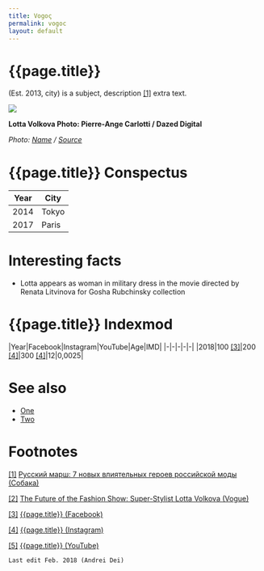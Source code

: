 ```yaml
---
title: Vogoς
permalink: vogoc
layout: default
---
```


# {{page.title}}

(Est. 2013, city) is a subject, description <span id="a1">[\[1\]](#f1)</span> extra text.

![](/encyclopedia/images/image-name.jpg)

**Lotta Volkova
Photo: Pierre-Ange Carlotti / Dazed Digital**

*Photo: [Name](index) / [Source](index)*

# {{page.title}} Conspectus

|Year|City|
|-|-|
|2014|Tokyo|
|2017|Paris|

# Interesting facts

+ Lotta appears as woman in military dress in the movie directed by Renata Litvinova for Gosha Rubchinsky collection

# {{page.title}} Indexmod

|Year|Facebook|Instagram|YouTube|Age|IMD|
|-|-|-|-|-|
|2018|100 <span id="a3">[\[3\]](#f3)</span>|200 <span id="a4">[\[4\]](#f4)</span>|300 <span id="a4">[\[4\]](#f4)</span>|12|0,0025|

# See also

+ [One](index)
+ [Two](index)

# Footnotes

[[1]](#a1) <span id="f1"></span> [Русский марш: 7 новых влиятельных героев российской моды (Собака)](index)

[[2]](#a3) <span id="f3"></span> [The Future of the Fashion Show: Super-Stylist Lotta Volkova (Vogue)](index)

[[3]](#a3) <span id="f3"></span> [{{page.title}} (Facebook)](index)

[[4]](#a4) <span id="f4"></span> [{{page.title}} (Instagram)](index)

[[5]](#a5) <span id="f5"></span> [{{page.title}} (YouTube)](index)

`Last edit Feb. 2018 (Andrei Dei)`
